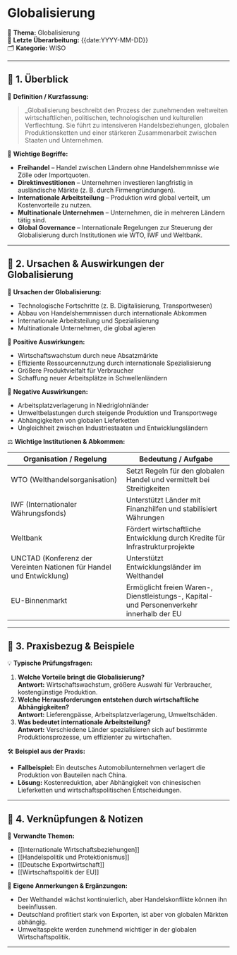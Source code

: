 # Globalisierung

📌 **Thema:** Globalisierung  
📅 **Letzte Überarbeitung:** {{date:YYYY-MM-DD}}  
🗂 **Kategorie:** WISO

---

## 🔹 1. Überblick

📖 **Definition / Kurzfassung:**

> _Globalisierung beschreibt den Prozess der zunehmenden weltweiten wirtschaftlichen, politischen, technologischen und kulturellen Verflechtung. Sie führt zu intensiveren Handelsbeziehungen, globalen Produktionsketten und einer stärkeren Zusammenarbeit zwischen Staaten und Unternehmen.

🔑 **Wichtige Begriffe:**

- **Freihandel** – Handel zwischen Ländern ohne Handelshemmnisse wie Zölle oder Importquoten.
- **Direktinvestitionen** – Unternehmen investieren langfristig in ausländische Märkte (z. B. durch Firmengründungen).
- **Internationale Arbeitsteilung** – Produktion wird global verteilt, um Kostenvorteile zu nutzen.
- **Multinationale Unternehmen** – Unternehmen, die in mehreren Ländern tätig sind.
- **Global Governance** – Internationale Regelungen zur Steuerung der Globalisierung durch Institutionen wie WTO, IWF und Weltbank.

---

## 🔹 2. Ursachen & Auswirkungen der Globalisierung

📜 **Ursachen der Globalisierung:**

- Technologische Fortschritte (z. B. Digitalisierung, Transportwesen)
- Abbau von Handelshemmnissen durch internationale Abkommen
- Internationale Arbeitsteilung und Spezialisierung
- Multinationale Unternehmen, die global agieren

📜 **Positive Auswirkungen:**

- Wirtschaftswachstum durch neue Absatzmärkte
- Effiziente Ressourcennutzung durch internationale Spezialisierung
- Größere Produktvielfalt für Verbraucher
- Schaffung neuer Arbeitsplätze in Schwellenländern

📜 **Negative Auswirkungen:**

- Arbeitsplatzverlagerung in Niedriglohnländer
- Umweltbelastungen durch steigende Produktion und Transportwege
- Abhängigkeiten von globalen Lieferketten
- Ungleichheit zwischen Industriestaaten und Entwicklungsländern

⚖️ **Wichtige Institutionen & Abkommen:**

|Organisation / Regelung|Bedeutung / Aufgabe|
|---|---|
|WTO (Welthandelsorganisation)|Setzt Regeln für den globalen Handel und vermittelt bei Streitigkeiten|
|IWF (Internationaler Währungsfonds)|Unterstützt Länder mit Finanzhilfen und stabilisiert Währungen|
|Weltbank|Fördert wirtschaftliche Entwicklung durch Kredite für Infrastrukturprojekte|
|UNCTAD (Konferenz der Vereinten Nationen für Handel und Entwicklung)|Unterstützt Entwicklungsländer im Welthandel|
|EU-Binnenmarkt|Ermöglicht freien Waren-, Dienstleistungs-, Kapital- und Personenverkehr innerhalb der EU|

---

## 🔹 3. Praxisbezug & Beispiele

💡 **Typische Prüfungsfragen:**

1. **Welche Vorteile bringt die Globalisierung?**  
    **Antwort:** Wirtschaftswachstum, größere Auswahl für Verbraucher, kostengünstige Produktion.
2. **Welche Herausforderungen entstehen durch wirtschaftliche Abhängigkeiten?**  
    **Antwort:** Lieferengpässe, Arbeitsplatzverlagerung, Umweltschäden.
3. **Was bedeutet internationale Arbeitsteilung?**  
    **Antwort:** Verschiedene Länder spezialisieren sich auf bestimmte Produktionsprozesse, um effizienter zu wirtschaften.

🛠 **Beispiel aus der Praxis:**

- **Fallbeispiel:** Ein deutsches Automobilunternehmen verlagert die Produktion von Bauteilen nach China.
- **Lösung:** Kostenreduktion, aber Abhängigkeit von chinesischen Lieferketten und wirtschaftspolitischen Entscheidungen.

---

## 🔹 4. Verknüpfungen & Notizen

🔗 **Verwandte Themen:**

- [[Internationale Wirtschaftsbeziehungen]]
- [[Handelspolitik und Protektionismus]]
- [[Deutsche Exportwirtschaft]]
- [[Wirtschaftspolitik der EU]]

📝 **Eigene Anmerkungen & Ergänzungen:**

- Der Welthandel wächst kontinuierlich, aber Handelskonflikte können ihn beeinflussen.
- Deutschland profitiert stark von Exporten, ist aber von globalen Märkten abhängig.
- Umweltaspekte werden zunehmend wichtiger in der globalen Wirtschaftspolitik.

---